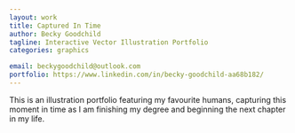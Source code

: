 ```yaml
---
layout: work
title: Captured In Time
author: Becky Goodchild
tagline: Interactive Vector Illustration Portfolio
categories: graphics

email: beckygoodchild@outlook.com
portfolio: https://www.linkedin.com/in/becky-goodchild-aa68b182/
---
```


This is an illustration portfolio featuring my favourite humans, capturing this moment in time as I am finishing my degree and beginning the next chapter in my life.